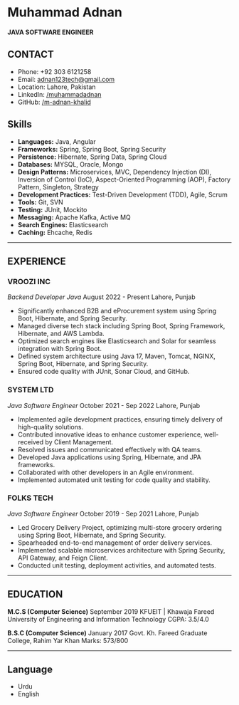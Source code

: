 # Muhammad Adnan
**JAVA SOFTWARE ENGINEER**

## CONTACT
* Phone: +92 303 6121258
* Email: adnan123tech@gmail.com
* Location: Lahore, Pakistan
* LinkedIn: [/muhammadadnan](https://www.linkedin.com/in/muhammadadnan)
* GitHub: [/m-adnan-khalid](https://github.com/m-adnan-khalid)

## Skills

- **Languages:** Java, Angular
- **Frameworks:** Spring, Spring Boot, Spring Security
- **Persistence:** Hibernate, Spring Data, Spring Cloud
- **Databases:** MYSQL, Oracle, Mongo
- **Design Patterns:** Microservices, MVC, Dependency Injection (DI), Inversion of Control (IoC), Aspect-Oriented Programming (AOP), Factory Pattern, Singleton, Strategy
- **Development Practices:** Test-Driven Development (TDD), Agile, Scrum
- **Tools:** Git, SVN
- **Testing:** JUnit, Mockito
- **Messaging:** Apache Kafka, Active MQ
- **Search Engines:** Elasticsearch
- **Caching:** Ehcache, Redis

---

## EXPERIENCE

### VROOZI INC
*Backend Developer Java*
August 2022 - Present
Lahore, Punjab

- Significantly enhanced B2B and eProcurement system using Spring Boot, Hibernate, and Spring Security.
- Managed diverse tech stack including Spring Boot, Spring Framework, Hibernate, and AWS Lambda.
- Optimized search engines like Elasticsearch and Solar for seamless integration with Spring Boot.
- Defined system architecture using Java 17, Maven, Tomcat, NGINX, Spring Boot, Hibernate, and Spring Security.
- Ensured code quality with JUnit, Sonar Cloud, and GitHub.

### SYSTEM LTD
*Java Software Engineer*
October 2021 - Sep 2022
Lahore, Punjab

- Implemented agile development practices, ensuring timely delivery of high-quality solutions.
- Contributed innovative ideas to enhance customer experience, well-received by Client Management.
- Resolved issues and communicated effectively with QA teams.
- Developed Java applications using Spring, Hibernate, and JPA frameworks.
- Collaborated with other developers in an Agile environment.
- Implemented automated unit testing for code quality and stability.

### FOLKS TECH
*Java Software Engineer*
October 2019 - Sep 2021
Lahore, Punjab

- Led Grocery Delivery Project, optimizing multi-store grocery ordering using Spring Boot, Hibernate, and Spring Security.
- Spearheaded end-to-end management of order delivery services.
- Implemented scalable microservices architecture with Spring Security, API Gateway, and Feign Client.
- Conducted unit testing, deployment activities, and automated tests.

---

## EDUCATION

**M.C.S (Computer Science)**
September 2019
KFUEIT | Khawaja Fareed University of Engineering and Information Technology
CGPA: 3.5/4.0

**B.S.C (Computer Science)**
January 2017
Govt. Kh. Fareed Graduate College, Rahim Yar Khan
Marks: 573/800

---

## Language
- Urdu
- English

